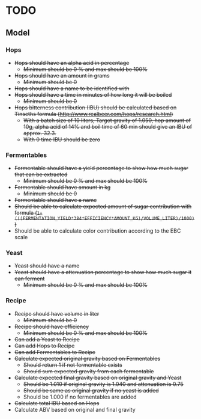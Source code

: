 
# TODO

## Model

### Hops
* ~~Hops should have an alpha acid in percentage~~
  * ~~Minimum should be 0 % and max should be 100%~~
* ~~Hops should have an amount in grams~~
  * ~~Minimum should be 0~~
* ~~Hops should have a name to be identified with~~
* ~~Hops should have a time in minutes of how long it will be boiled~~
  * ~~Minimum should be 0~~
* ~~Hops bitterness contribution (IBU) should be calculated based on Tinseths formula (http://www.realbeer.com/hops/research.html)~~
  * ~~With a batch size of 10 liters, Target gravity of 1.050, hop amount of 10g, alpha acid of 14% and boil time of 60 min should give an IBU of approx. 32.3.~~
  * ~~With 0 time IBU should be zero~~

### Fermentables
* ~~Fermentable should have a yield percentage to show how much sugar that can be extracted~~
  * ~~Minimum should be 0 % and max should be 100%~~
* ~~Fermentable should have amount in kg~~
  * ~~Minimum should be 0~~
* ~~Fermentable should have a name~~
* ~~Should be able to calculate expected amount of sugar contribution with formula (`1+(((FERMENTATION_YIELD*384*EFFICIENCY*AMOUNT_KG)/VOLUME_LITER)/1000)`)~~
* Should be able to calculate color contribution according to the EBC scale

### Yeast
* ~~Yeast should have a name~~
* ~~Yeast should have a attenuation percentage to show how much sugar it can ferment~~
  * ~~Minimum should be 0 % and max should be 100%~~

### Recipe
* ~~Recipe should have volume in liter~~
  * ~~Minimum should be 0~~
* ~~Recipe should have efficiency~~
  * ~~Minimum should be 0 % and max should be 100%~~
* ~~Can add a Yeast to Recipe~~
* ~~Can add Hops to Recipe~~
* ~~Can add Fermentables to Recipe~~
* ~~Calculate expected original gravity based on Fermentables~~
  * ~~Should return 1 if not fermentable exists~~
  * ~~Should sum expected gravity from each fermentable~~
* ~~Calculate expected final gravity based on original gravity and Yeast~~
  * ~~Should be 1.010 if original gravity is 1.040 and attenuation is 0.75~~
  * ~~Should be same as original gravity if no yeast is added~~
  * Should be 1.000 if no fermentables are added
* ~~Calculate total IBU based on Hops~~
* Calculate ABV based on original and final gravity
